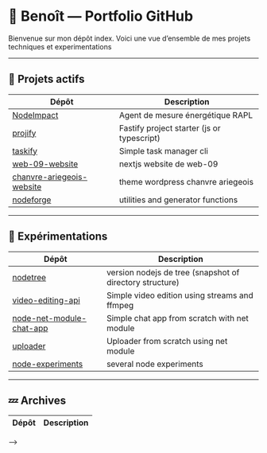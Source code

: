 # 🧠 Benoît — Portfolio GitHub

Bienvenue sur mon dépôt index. Voici une vue d’ensemble de mes projets techniques et experimentations

---

## 🔧 Projets actifs

| Dépôt | Description |
|-------|-------------|
| [NodeImpact](https://github.com/ben-sentenac/NodeImpact) |Agent de mesure énergétique RAPL |
| [projify](https://github.com/ben-sentenac/projify) | Fastify project starter (js or typescript) |
| [taskify](https://github.com/ben-sentenac/taskify) | Simple task manager cli |
| [web-09-website](https://github.com/ben-sentenac/bsr-website-nextjs-migration) | nextjs website de web-09 |
| [chanvre-ariegeois-website](https://github.com/ben-sentenac/chanvre-ariegeois-new-theme) | theme wordpress chanvre ariegeois |
| [nodeforge](https://github.com/ben-sentenac/nodeForge) | utilities and generator functions |

---

## 🧪 Expérimentations

| Dépôt | Description |
|-------|-------------|
| [nodetree](https://github.com/ben-sentenac/nodetree) | version nodejs de tree (snapshot of directory structure) |
| [video-editing-api](https://github.com/ben-sentenac/video-editing-api) | Simple video edition using streams and ffmpeg |
| [node-net-module-chat-app](https://github.com/ben-sentenac/node_net_module_chat_app) | Simple chat app from scratch with net module |
| [uploader](https://github.com/ben-sentenac/uploader) | Uploader from scratch using net module |
| [node-experiments](https://github.com/ben-sentenac/node-experiments) | several node experiments |


---

## 💤 Archives

| Dépôt | Description |
|-------|-------------|

-->
